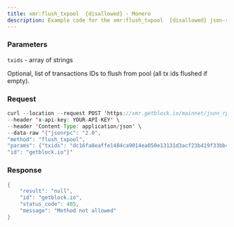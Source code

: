 ```yaml
---
title: xmr:flush_txpool  {disallowed} - Monero
description: Example code for the xmr:flush_txpool  {disallowed} json-rpc method. Сomplete guide on how to use xmr:flush_txpool  {disallowed} json-rpc in GetBlock.io Web3 documentation.
---
```


### Parameters

`txids` - array of strings

Optional, list of transactions IDs to flush from pool (all tx ids
flushed if empty).

### Request

``` java
curl --location --request POST 'https://xmr.getblock.io/mainnet/json_rpc' \ 
--header 'x-api-key: YOUR-API-KEY' \ 
--header 'Content-Type: application/json' \ 
--data-raw '{"jsonrpc": "2.0",
"method": "flush_txpool",
"params": {"txids": "dc16fa8eaffe1484ca9014ea050e13131d3acf23b419f33bb4cc0b32b6c49308"},
"id": "getblock.io"}'
```

###  Response

``` java
{
    "result": "null",
    "id": "getblock.io",
    "status_code": 405,
    "message": "Method not allowed"
}
```
